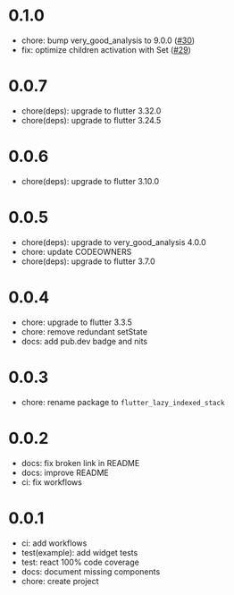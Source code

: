 # 0.1.0

- chore: bump very_good_analysis to 9.0.0 ([#30](https://github.com/marcossevilla/lazy_indexed_stack/issues/30))
- fix: optimize children activation with Set ([#29](https://github.com/marcossevilla/lazy_indexed_stack/issues/29))

# 0.0.7

- chore(deps): upgrade to flutter 3.32.0
- chore(deps): upgrade to flutter 3.24.5

# 0.0.6

- chore(deps): upgrade to flutter 3.10.0

# 0.0.5

- chore(deps): upgrade to very_good_analysis 4.0.0
- chore: update CODEOWNERS
- chore(deps): upgrade to flutter 3.7.0

# 0.0.4

- chore: upgrade to flutter 3.3.5
- chore: remove redundant setState
- docs: add pub.dev badge and nits

# 0.0.3

- chore: rename package to `flutter_lazy_indexed_stack`

# 0.0.2

- docs: fix broken link in README
- docs: improve README
- ci: fix workflows

# 0.0.1

- ci: add workflows
- test(example): add widget tests
- test: react 100% code coverage
- docs: document missing components
- chore: create project